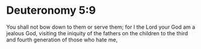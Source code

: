 # Deuteronomy 5:9

You shall not bow down to them or serve them; for I the Lord your God am a jealous God, visiting the iniquity of the fathers on the children to the third and fourth generation of those who hate me,
